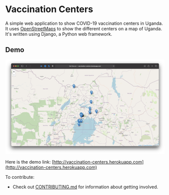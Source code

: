 # Vaccination Centers
A simple web application to show COVID-19 vaccination centers in Uganda. It uses [OpenStreetMaps](https://openstreetmap.org/) to show the different centers on a map of Uganda. It's written using Django, a Python web framework.

## Demo
![](/docs/screenshot.png)

Here is the demo link: [http://vaccination-centers.herokuapp.com](http://vaccination-centers.herokuapp.com)

To contribute:
- Check out [CONTRIBUTING.md]() for information about getting involved.
